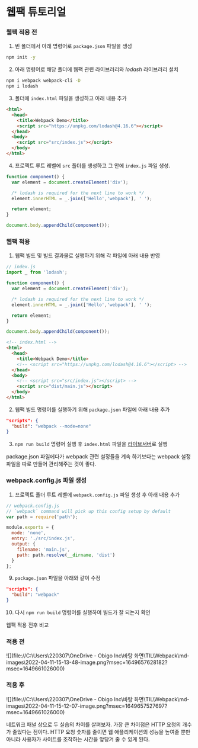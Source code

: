 # 웹팩 튜토리얼

### 웹팩 적용 전

1. 빈 폴더에서 아래 명령어로 `package.json` 파일을 생성

```bash
npm init -y
```

2. 아래 명령어로 해당 폴더에 웹팩 관련 라이브러리와 *lodash* 라이브러리 설치

```bash
npm i webpack webpack-cli -D
npm i lodash
```

3. 폴더에 `index.html` 파일을 생성하고 아래 내용 추가

```html
<html>
  <head>
    <title>Webpack Demo</title>
    <script src="https://unpkg.com/lodash@4.16.6"></script>
  </head>
  <body>
    <script src="src/index.js"></script>
  </body>
</html>
```

4. 프로젝트 루트 레벨에 `src` 폴더를 생성하고 그 안에 `index.js` 파일 생성.

```javascript
function component() {
  var element = document.createElement('div');

  /* lodash is required for the next line to work */
  element.innerHTML = _.join(['Hello','webpack'], ' ');

  return element;
}

document.body.appendChild(component());
```

### 웹팩 적용

1. 웹팩 빌드 및 빌드 결과물로 실행하기 위해 각 파일에 아래 내용 반영

```javascript
// index.js
import _ from 'lodash';

function component() {
  var element = document.createElement('div');

  /* lodash is required for the next line to work */
  element.innerHTML = _.join(['Hello','webpack'], ' ');

  return element;
}

document.body.appendChild(component());
```

```html
<!-- index.html -->
<html>
  <head>
    <title>Webpack Demo</title>
    <!-- <script src="https://unpkg.com/lodash@4.16.6"></script> -->
  </head>
  <body>
    <!-- <script src="src/index.js"></script> -->
    <script src="dist/main.js"></script>
  </body>
</html>
```

2. 웹팩 빌드 명령어를 실행하기 위해 `package.json` 파일에 아래 내용 추가

```json
"scripts": {
  "build": "webpack --mode=none"
}
```

3. `npm run build` 명령어 실행 후 `index.html` 파일을 [라이브서버](https://marketplace.visualstudio.com/items?itemName=ritwickdey.LiveServer)로 실행

package.json 파일에다가 webpack 관련 설정들을 계속 하기보다는 webpack 설정 파일을 따로 만들어 관리해주는 것이 좋다.

### webpack.config.js 파일 생성

1. 프로젝트 폴더 루트 레벨에 `webpack.config.js` 파일 생성 후 아래 내용 추가

```javascript
// webpack.config.js
// `webpack` command will pick up this config setup by default
var path = require('path');

module.exports = {
  mode: 'none',
  entry: './src/index.js',
  output: {
    filename: 'main.js',
    path: path.resolve(__dirname, 'dist')
  }
};
```

9. `package.json` 파일을 아래와 같이 수정

```json
"scripts": {
  "build": "webpack"
}
```

10. 다시 `npm run build` 명령어를 실행하여 빌드가 잘 되는지 확인

웹팩 적용 전후 비교

### 적용 전

![](file://C:\Users\220307\OneDrive - Obigo Inc\바탕 화면\TIL\Webpack\md-images\2022-04-11-15-13-48-image.png?msec=1649657628182?msec=1649661026000)

### 적용 후

![](file://C:\Users\220307\OneDrive - Obigo Inc\바탕 화면\TIL\Webpack\md-images\2022-04-11-15-12-07-image.png?msec=1649657527697?msec=1649661026000)

네트워크 패널 상으로 두 실습의 차이를 살펴보자. 가장 큰 차이점은 HTTP 요청의 개수가 줄었다는 점이다. HTTP 요청 숫자를 줄이면 웹 애플리케이션의 성능을 높여줄 뿐만 아니라 사용자가 사이트를 조작하는 시간을 앞당겨 줄 수 있게 된다.
